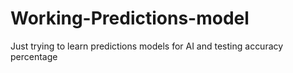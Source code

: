 # Working-Predictions-model
Just trying to learn predictions models for AI and testing accuracy percentage
